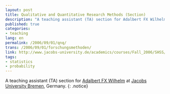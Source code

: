 ```yaml
---
layout: post
title: Qualitative and Quantitative Research Methods (Section)
description: "A teaching assistant (TA) section for Adalbert FX Wilhelm at Jacobs University Bremen, Germany"
published: true
categories:
- teaching
lang: en
permalink: /2006/09/01/qnq/
trans: /2006/09/01/forschungsmethoden/
link: http://www.jacobs-university.de/academics/courses/Fall_2006/SHSS/990111_1/
tags:
- statistics
- probability
---
```


A teaching assistant (TA) section for [Adalbert FX Wilhelm](https://www.jacobs-university.de/directory/awilhelm) at [Jacobs University Bremen](http://www.jacobs-university.de), Germany.
{: .notice}
